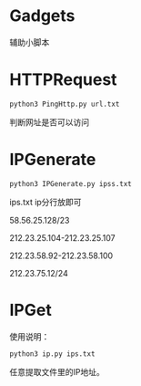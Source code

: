 # Gadgets
辅助小脚本

# HTTPRequest
```
python3 PingHttp.py url.txt
```
判断网址是否可以访问

# IPGenerate
```
python3 IPGenerate.py ipss.txt
```
ips.txt ip分行放即可

58.56.25.128/23

212.23.25.104-212.23.25.107

212.23.58.92-212.23.58.100

212.23.75.12/24

# IPGet

使用说明：

```
python3 ip.py ips.txt
```

任意提取文件里的IP地址。




